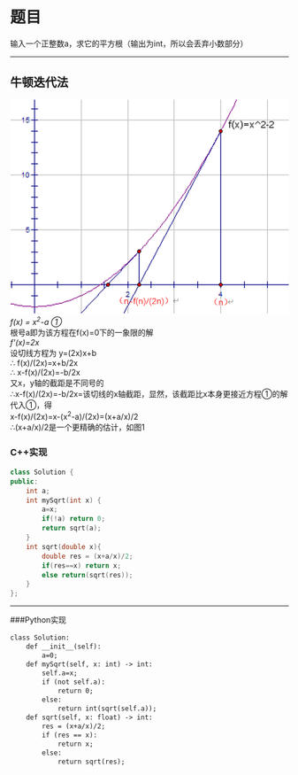 # 题目
输入一个正整数a，求它的平方根（输出为int，所以会丢弃小数部分）
***
## 牛顿迭代法
![f(x)](1.png "图1")  
*f(x) = x<sup>2</sup>-a ①*  
根号a即为该方程在f(x)=0下的一象限的解  
*f'(x)=2x*  
设切线方程为 y=(2x)x+b  
∴ f(x)/(2x)=x+b/2x  
∴ x-f(x)/(2x)=-b/2x  
又x，y轴的截距是不同号的  
∴x-f(x)/(2x)=-b/2x=该切线的x轴截距，显然，该截距比x本身更接近方程①的解  
代入①，得  
x-f(x)/(2x)=x-(x<sup>2</sup>-a)/(2x)=(x+a/x)/2  
∴(x+a/x)/2是一个更精确的估计，如图1  
### C++实现
```C++
class Solution {
public:
    int a;
    int mySqrt(int x) {
        a=x;
        if(!a) return 0;
        return sqrt(a);
    }
    int sqrt(double x){
        double res = (x+a/x)/2;
        if(res==x) return x;
        else return(sqrt(res));
    }
};
```
***
###Python实现
```python3
class Solution:
    def __init__(self):
        a=0;
    def mySqrt(self, x: int) -> int:
        self.a=x;
        if (not self.a):
            return 0;
        else:
            return int(sqrt(self.a));
    def sqrt(self, x: float) -> int:
        res = (x+a/x)/2;
        if (res == x):
            return x;
        else:
            return sqrt(res);
```
